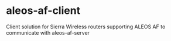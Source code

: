 # aleos-af-client
Client solution for Sierra Wireless routers supporting ALEOS AF to communicate with aleos-af-server
